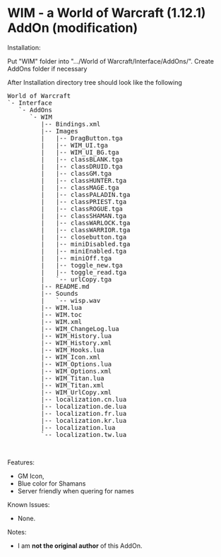 WIM - a World of Warcraft (1.12.1) AddOn (modification)
====================================

Installation:

Put "WIM" folder into ".../World of Warcraft/Interface/AddOns/".
Create AddOns folder if necessary

After Installation directory tree should look like the following

<pre>
World of Warcraft
`- Interface
   `- AddOns
      `- WIM
         |-- Bindings.xml
         |-- Images
         |   |-- DragButton.tga
         |   |-- WIM_UI.tga
         |   |-- WIM_UI_BG.tga
         |   |-- classBLANK.tga
         |   |-- classDRUID.tga
         |   |-- classGM.tga
         |   |-- classHUNTER.tga
         |   |-- classMAGE.tga
         |   |-- classPALADIN.tga
         |   |-- classPRIEST.tga
         |   |-- classROGUE.tga
         |   |-- classSHAMAN.tga
         |   |-- classWARLOCK.tga
         |   |-- classWARRIOR.tga
         |   |-- closebutton.tga
         |   |-- miniDisabled.tga
         |   |-- miniEnabled.tga
         |   |-- miniOff.tga
         |   |-- toggle_new.tga
         |   |-- toggle_read.tga
         |   `-- urlCopy.tga
         |-- README.md
         |-- Sounds
         |   `-- wisp.wav
         |-- WIM.lua
         |-- WIM.toc
         |-- WIM.xml
         |-- WIM_ChangeLog.lua
         |-- WIM_History.lua
         |-- WIM_History.xml
         |-- WIM_Hooks.lua
         |-- WIM_Icon.xml
         |-- WIM_Options.lua
         |-- WIM_Options.xml
         |-- WIM_Titan.lua
         |-- WIM_Titan.xml
         |-- WIM_UrlCopy.xml
         |-- localization.cn.lua
         |-- localization.de.lua
         |-- localization.fr.lua
         |-- localization.kr.lua
         |-- localization.lua
         `-- localization.tw.lua


</pre>

Features:
- GM Icon,
- Blue color for Shamans
- Server friendly when quering for names 

Known Issues:
- None.

Notes:
- I am **not the original author** of this AddOn.